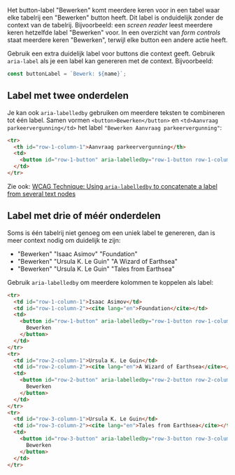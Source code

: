 <!-- @license CC0-1.0 -->
<!-- markdownlint-disable MD041 -->

Het button-label "Bewerken" komt meerdere keren voor in een tabel waar elke tabelrij een "Bewerken" button heeft. Dit label is onduidelijk zonder de context van de tabelrij. Bijvoorbeeld: een _screen reader_ leest meerdere keren hetzelfde label "Bewerken" voor. In een overzicht van _form controls_ staat meerdere keren "Bewerken", terwijl elke button een andere actie heeft.

Gebruik een extra duidelijk label voor buttons die context geeft. Gebruik `aria-label` als je een label kan genereren met de context. Bijvoorbeeld:

```js
const buttonLabel = `Bewerk: ${name}`;
```

## Label met twee onderdelen

Je kan ook `aria-labelledby` gebruiken om meerdere teksten te combineren tot één label. Samen vormen `<button>Bewerken</button>` en `<td>Aanvraag parkeervergunning</td>` het label `"Bewerken Aanvraag parkeervergunning"`:

```html
<tr>
  <th id="row-1-column-1">Aanvraag parkeervergunning</th>
  <td>
    <button id="row-1-button" aria-labelledby="row-1-button row-1-column-1">Bewerken</button>
  </td>
</tr>
```

Zie ook: [WCAG Technique: Using `aria-labelledby` to concatenate a label from several text nodes](https://www.w3.org/WAI/WCAG21/Techniques/aria/ARIA9)

## Label met drie of méér onderdelen

Soms is één tabelrij niet genoeg om een uniek label te genereren, dan is meer context nodig om duidelijk te zijn:

- "Bewerken" "Isaac Asimov" "Foundation"
- "Bewerken" "Ursula K. Le Guin" "A Wizard of Earthsea"
- "Bewerken" "Ursula K. Le Guin" "Tales from Earthsea"

Gebruik `aria-labelledby` om meerdere kolommen te koppelen als label:

```html
<tr>
  <td id="row-1-column-1">Isaac Asimov</td>
  <td id="row-1-column-2"><cite lang="en">Foundation</cite></td>
  <td>
    <button id="row-1-button" aria-labelledby="row-1-button row-1-column-1 row-1-column-1 row-1-column-2">
      Bewerken
    </button>
  </td>
</tr>
<tr>
  <td id="row-2-column-1">Ursula K. Le Guin</td>
  <td id="row-2-column-2"><cite lang="en">A Wizard of Earthsea</cite></td>
  <td>
    <button id="row-2-button" aria-labelledby="row-2-button row-2-column-1 row-2-column-1 row-2-column-2">
      Bewerken
    </button>
  </td>
</tr>
<tr>
  <td id="row-3-column-1">Ursula K. Le Guin</td>
  <td id="row-3-column-2"><cite lang="en">Tales from Earthsea</cite></td>
  <td>
    <button id="row-3-button" aria-labelledby="row-3-button row-3-column-1 row-3-column-1 row-3-column-2">
      Bewerken
    </button>
  </td>
</tr>
```

